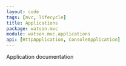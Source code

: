 ```yaml
---
layout: code
tags: [mvc, lifecycle]
title: Applications
package: watson.mvc
module: watson.mvc.applications
api: [HttpApplication, ConsoleApplication]
---
```


Application documentation